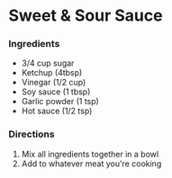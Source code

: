 # Sweet & Sour Sauce

### Ingredients

- 3/4 cup sugar
- Ketchup (4tbsp)
- Vinegar (1/2 cup)
- Soy sauce (1 tbsp)
- Garlic powder (1 tsp)
- Hot sauce (1/2 tsp)

### Directions

1. Mix all ingredients together in a bowl
2. Add to whatever meat you're cooking